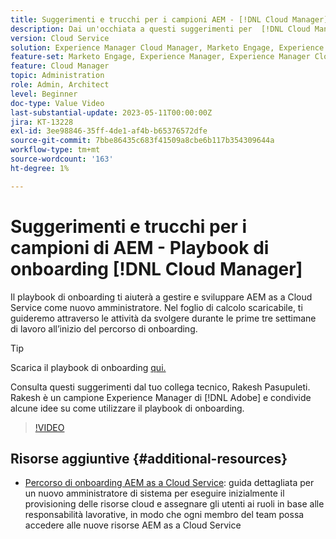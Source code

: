 ```yaml
---
title: Suggerimenti e trucchi per i campioni AEM - [!DNL Cloud Manager] Playbook di onboarding
description: Dai un'occhiata a questi suggerimenti per  [!DNL Cloud Manager] l'onbarding e il playbook di onboarding del campione ed esperto dell'AEM, Rakesh Pasupuleti.
version: Cloud Service
solution: Experience Manager Cloud Manager, Marketo Engage, Experience Manager
feature-set: Marketo Engage, Experience Manager, Experience Manager Cloud Manager
feature: Cloud Manager
topic: Administration
role: Admin, Architect
level: Beginner
doc-type: Value Video
last-substantial-update: 2023-05-11T00:00:00Z
jira: KT-13228
exl-id: 3ee98846-35ff-4de1-af4b-b65376572dfe
source-git-commit: 7bbe86435c683f41509a8cbe6b117b354309644a
workflow-type: tm+mt
source-wordcount: '163'
ht-degree: 1%

---
```


# Suggerimenti e trucchi per i campioni di AEM - Playbook di onboarding [!DNL Cloud Manager]

Il playbook di onboarding ti aiuterà a gestire e sviluppare AEM as a Cloud Service come nuovo amministratore. Nel foglio di calcolo scaricabile, ti guideremo attraverso le attività da svolgere durante le prime tre settimane di lavoro all’inizio del percorso di onboarding.

>[!TIP]
>
>Scarica il playbook di onboarding [qui.](./assets/Cloud-Manager-for-AEM-as-a-Cloud-Service.xlsx)

Consulta questi suggerimenti dal tuo collega tecnico, Rakesh Pasupuleti. Rakesh è un campione Experience Manager di [!DNL Adobe] e condivide alcune idee su come utilizzare il playbook di onboarding.

>[!VIDEO](https://video.tv.adobe.com/v/3419299?quality=12&learn=on)

## Risorse aggiuntive {#additional-resources}

* [Percorso di onboarding AEM as a Cloud Service](https://experienceleague.adobe.com/docs/experience-manager-cloud-service/content/onboarding/journey/overview.html): guida dettagliata per un nuovo amministratore di sistema per eseguire inizialmente il provisioning delle risorse cloud e assegnare gli utenti ai ruoli in base alle responsabilità lavorative, in modo che ogni membro del team possa accedere alle nuove risorse AEM as a Cloud Service
